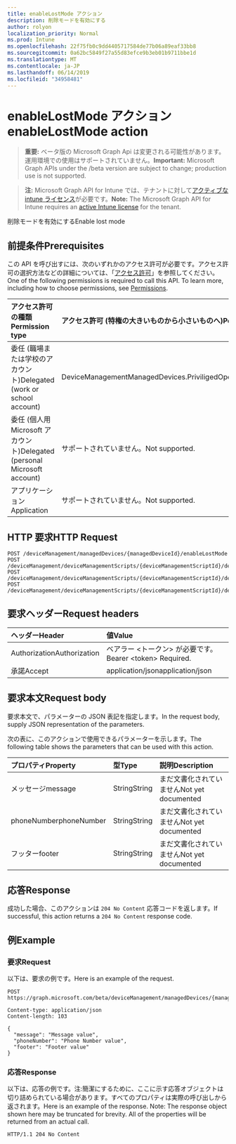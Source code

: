 ```yaml
---
title: enableLostMode アクション
description: 削除モードを有効にする
author: rolyon
localization_priority: Normal
ms.prod: Intune
ms.openlocfilehash: 22f75fb0c9dd4405717584de77b06a89eaf33bb8
ms.sourcegitcommit: 0a62bc5849f27a55d83efce9b3eb01b9711bbe1d
ms.translationtype: MT
ms.contentlocale: ja-JP
ms.lasthandoff: 06/14/2019
ms.locfileid: "34958481"
---
```

# <a name="enablelostmode-action"></a><span data-ttu-id="ecaef-103">enableLostMode アクション</span><span class="sxs-lookup"><span data-stu-id="ecaef-103">enableLostMode action</span></span>

> <span data-ttu-id="ecaef-104">**重要:** ベータ版の Microsoft Graph Api は変更される可能性があります。運用環境での使用はサポートされていません。</span><span class="sxs-lookup"><span data-stu-id="ecaef-104">**Important:** Microsoft Graph APIs under the /beta version are subject to change; production use is not supported.</span></span>

> <span data-ttu-id="ecaef-105">**注:** Microsoft Graph API for Intune では、テナントに対して[アクティブな intune ライセンス](https://go.microsoft.com/fwlink/?linkid=839381)が必要です。</span><span class="sxs-lookup"><span data-stu-id="ecaef-105">**Note:** The Microsoft Graph API for Intune requires an [active Intune license](https://go.microsoft.com/fwlink/?linkid=839381) for the tenant.</span></span>

<span data-ttu-id="ecaef-106">削除モードを有効にする</span><span class="sxs-lookup"><span data-stu-id="ecaef-106">Enable lost mode</span></span>

## <a name="prerequisites"></a><span data-ttu-id="ecaef-107">前提条件</span><span class="sxs-lookup"><span data-stu-id="ecaef-107">Prerequisites</span></span>
<span data-ttu-id="ecaef-p101">この API を呼び出すには、次のいずれかのアクセス許可が必要です。アクセス許可の選択方法などの詳細については、「[アクセス許可](/graph/permissions-reference)」を参照してください。</span><span class="sxs-lookup"><span data-stu-id="ecaef-p101">One of the following permissions is required to call this API. To learn more, including how to choose permissions, see [Permissions](/graph/permissions-reference).</span></span>

|<span data-ttu-id="ecaef-110">アクセス許可の種類</span><span class="sxs-lookup"><span data-stu-id="ecaef-110">Permission type</span></span>|<span data-ttu-id="ecaef-111">アクセス許可 (特権の大きいものから小さいものへ)</span><span class="sxs-lookup"><span data-stu-id="ecaef-111">Permissions (from most to least privileged)</span></span>|
|:---|:---|
|<span data-ttu-id="ecaef-112">委任 (職場または学校のアカウント)</span><span class="sxs-lookup"><span data-stu-id="ecaef-112">Delegated (work or school account)</span></span>|<span data-ttu-id="ecaef-113">DeviceManagementManagedDevices.PriviligedOperation.All</span><span class="sxs-lookup"><span data-stu-id="ecaef-113">DeviceManagementManagedDevices.PriviligedOperation.All</span></span>|
|<span data-ttu-id="ecaef-114">委任 (個人用 Microsoft アカウント)</span><span class="sxs-lookup"><span data-stu-id="ecaef-114">Delegated (personal Microsoft account)</span></span>|<span data-ttu-id="ecaef-115">サポートされていません。</span><span class="sxs-lookup"><span data-stu-id="ecaef-115">Not supported.</span></span>|
|<span data-ttu-id="ecaef-116">アプリケーション</span><span class="sxs-lookup"><span data-stu-id="ecaef-116">Application</span></span>|<span data-ttu-id="ecaef-117">サポートされていません。</span><span class="sxs-lookup"><span data-stu-id="ecaef-117">Not supported.</span></span>|

## <a name="http-request"></a><span data-ttu-id="ecaef-118">HTTP 要求</span><span class="sxs-lookup"><span data-stu-id="ecaef-118">HTTP Request</span></span>
<!-- {
  "blockType": "ignored"
}
-->
``` http
POST /deviceManagement/managedDevices/{managedDeviceId}/enableLostMode
POST /deviceManagement/deviceManagementScripts/{deviceManagementScriptId}/deviceRunStates/{deviceManagementScriptDeviceStateId}/managedDevice/enableLostMode
POST /deviceManagement/deviceManagementScripts/{deviceManagementScriptId}/deviceRunStates/{deviceManagementScriptDeviceStateId}/managedDevice/users/{userId}/managedDevices/{managedDeviceId}/enableLostMode
POST /deviceManagement/deviceManagementScripts/{deviceManagementScriptId}/deviceRunStates/{deviceManagementScriptDeviceStateId}/managedDevice/detectedApps/{detectedAppId}/managedDevices/{managedDeviceId}/enableLostMode
```

## <a name="request-headers"></a><span data-ttu-id="ecaef-119">要求ヘッダー</span><span class="sxs-lookup"><span data-stu-id="ecaef-119">Request headers</span></span>
|<span data-ttu-id="ecaef-120">ヘッダー</span><span class="sxs-lookup"><span data-stu-id="ecaef-120">Header</span></span>|<span data-ttu-id="ecaef-121">値</span><span class="sxs-lookup"><span data-stu-id="ecaef-121">Value</span></span>|
|:---|:---|
|<span data-ttu-id="ecaef-122">Authorization</span><span class="sxs-lookup"><span data-stu-id="ecaef-122">Authorization</span></span>|<span data-ttu-id="ecaef-123">ベアラー &lt;トークン&gt; が必要です。</span><span class="sxs-lookup"><span data-stu-id="ecaef-123">Bearer &lt;token&gt; Required.</span></span>|
|<span data-ttu-id="ecaef-124">承諾</span><span class="sxs-lookup"><span data-stu-id="ecaef-124">Accept</span></span>|<span data-ttu-id="ecaef-125">application/json</span><span class="sxs-lookup"><span data-stu-id="ecaef-125">application/json</span></span>|

## <a name="request-body"></a><span data-ttu-id="ecaef-126">要求本文</span><span class="sxs-lookup"><span data-stu-id="ecaef-126">Request body</span></span>
<span data-ttu-id="ecaef-127">要求本文で、パラメーターの JSON 表記を指定します。</span><span class="sxs-lookup"><span data-stu-id="ecaef-127">In the request body, supply JSON representation of the parameters.</span></span>

<span data-ttu-id="ecaef-128">次の表に、このアクションで使用できるパラメーターを示します。</span><span class="sxs-lookup"><span data-stu-id="ecaef-128">The following table shows the parameters that can be used with this action.</span></span>

|<span data-ttu-id="ecaef-129">プロパティ</span><span class="sxs-lookup"><span data-stu-id="ecaef-129">Property</span></span>|<span data-ttu-id="ecaef-130">型</span><span class="sxs-lookup"><span data-stu-id="ecaef-130">Type</span></span>|<span data-ttu-id="ecaef-131">説明</span><span class="sxs-lookup"><span data-stu-id="ecaef-131">Description</span></span>|
|:---|:---|:---|
|<span data-ttu-id="ecaef-132">メッセージ​​</span><span class="sxs-lookup"><span data-stu-id="ecaef-132">message</span></span>|<span data-ttu-id="ecaef-133">String</span><span class="sxs-lookup"><span data-stu-id="ecaef-133">String</span></span>|<span data-ttu-id="ecaef-134">まだ文書化されていません</span><span class="sxs-lookup"><span data-stu-id="ecaef-134">Not yet documented</span></span>|
|<span data-ttu-id="ecaef-135">phoneNumber</span><span class="sxs-lookup"><span data-stu-id="ecaef-135">phoneNumber</span></span>|<span data-ttu-id="ecaef-136">String</span><span class="sxs-lookup"><span data-stu-id="ecaef-136">String</span></span>|<span data-ttu-id="ecaef-137">まだ文書化されていません</span><span class="sxs-lookup"><span data-stu-id="ecaef-137">Not yet documented</span></span>|
|<span data-ttu-id="ecaef-138">フッター</span><span class="sxs-lookup"><span data-stu-id="ecaef-138">footer</span></span>|<span data-ttu-id="ecaef-139">String</span><span class="sxs-lookup"><span data-stu-id="ecaef-139">String</span></span>|<span data-ttu-id="ecaef-140">まだ文書化されていません</span><span class="sxs-lookup"><span data-stu-id="ecaef-140">Not yet documented</span></span>|



## <a name="response"></a><span data-ttu-id="ecaef-141">応答</span><span class="sxs-lookup"><span data-stu-id="ecaef-141">Response</span></span>
<span data-ttu-id="ecaef-142">成功した場合、このアクションは `204 No Content` 応答コードを返します。</span><span class="sxs-lookup"><span data-stu-id="ecaef-142">If successful, this action returns a `204 No Content` response code.</span></span>

## <a name="example"></a><span data-ttu-id="ecaef-143">例</span><span class="sxs-lookup"><span data-stu-id="ecaef-143">Example</span></span>

### <a name="request"></a><span data-ttu-id="ecaef-144">要求</span><span class="sxs-lookup"><span data-stu-id="ecaef-144">Request</span></span>
<span data-ttu-id="ecaef-145">以下は、要求の例です。</span><span class="sxs-lookup"><span data-stu-id="ecaef-145">Here is an example of the request.</span></span>
``` http
POST https://graph.microsoft.com/beta/deviceManagement/managedDevices/{managedDeviceId}/enableLostMode

Content-type: application/json
Content-length: 103

{
  "message": "Message value",
  "phoneNumber": "Phone Number value",
  "footer": "Footer value"
}
```

### <a name="response"></a><span data-ttu-id="ecaef-146">応答</span><span class="sxs-lookup"><span data-stu-id="ecaef-146">Response</span></span>
<span data-ttu-id="ecaef-p102">以下は、応答の例です。注:簡潔にするために、ここに示す応答オブジェクトは切り詰められている場合があります。すべてのプロパティは実際の呼び出しから返されます。</span><span class="sxs-lookup"><span data-stu-id="ecaef-p102">Here is an example of the response. Note: The response object shown here may be truncated for brevity. All of the properties will be returned from an actual call.</span></span>
``` http
HTTP/1.1 204 No Content
```





